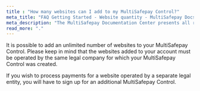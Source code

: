 ```yaml
---
title : "How many websites can I add to my MultiSafepay Control?"
meta_title: "FAQ Getting Started - Website quantity - MultiSafepay Docs"
meta_description: "The MultiSafepay Documentation Center presents all relevant information about our Plugins and API. You can also find support pages for payment methods, tools and general questions as well as the contact details of our Support and Integration Teams."
read_more: "."
---
```


It is possible to add an unlimited number of websites to your MultiSafepay Control. Please keep in mind that the websites added to your account must be operated by the same legal company for which your MultiSafepay Control was created.

If you wish to process payments for a website operated by a separate legal entity, you will have to sign up for an additional MultiSafepay Control.
